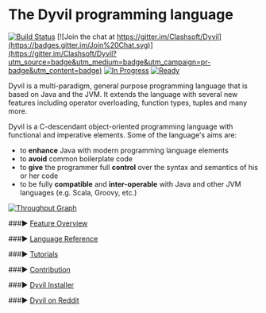 The Dyvil programming language
==============================

[![Build Status](https://drone.io/github.com/Dyvil/Dyvil/status.png)](https://drone.io/github.com/Dyvil/Dyvil/latest)
[![Join the chat at https://gitter.im/Clashsoft/Dyvil](https://badges.gitter.im/Join%20Chat.svg)](https://gitter.im/Clashsoft/Dyvil?utm_source=badge&utm_medium=badge&utm_campaign=pr-badge&utm_content=badge)
[![In Progress](https://badge.waffle.io/Dyvil/Dyvil.svg?label=In%20Progress&title=In%20Progress)](http://waffle.io/Dyvil/Dyvil)
[![Ready](https://badge.waffle.io/Dyvil/Dyvil.svg?label=ready&title=Ready)](http://waffle.io/Dyvil/Dyvil)

Dyvil is a multi-paradigm, general purpose programming language that is based on Java and the JVM. It extends the language with several new features including operator overloading, function types, tuples and many more.

Dyvil is a C-descendant object-oriented programming language with functional and imperative elements. Some of the language's aims are:

- to **enhance** Java with modern programming language elements
- to **avoid** common boilerplate code
- to **give** the programmer full **control** over the syntax and semantics of his or her code
- to be fully **compatible** and **inter-operable** with Java and other JVM languages (e.g. Scala, Groovy, etc.)

[![Throughput Graph](https://graphs.waffle.io/Dyvil/Dyvil/throughput.svg)](https://waffle.io/Dyvil/Dyvil/metrics)

###▶ [Feature Overview](https://github.com/Dyvil/Dyvil/wiki/Language-Features)

###▶ [Language Reference](https://dyvil.gitbooks.io/dyvil-language-reference/content/)

###▶ [Tutorials](https://github.com/Dyvil/Dyvil/wiki#tutorials)

###▶ [Contribution](https://github.com/Dyvil/Dyvil/wiki#contribution)

###▶ [Dyvil Installer](https://github.com/Dyvil/Dyvil-Installer)

###▶ [Dyvil on Reddit](https://www.reddit.com/r/Dyvil/)
